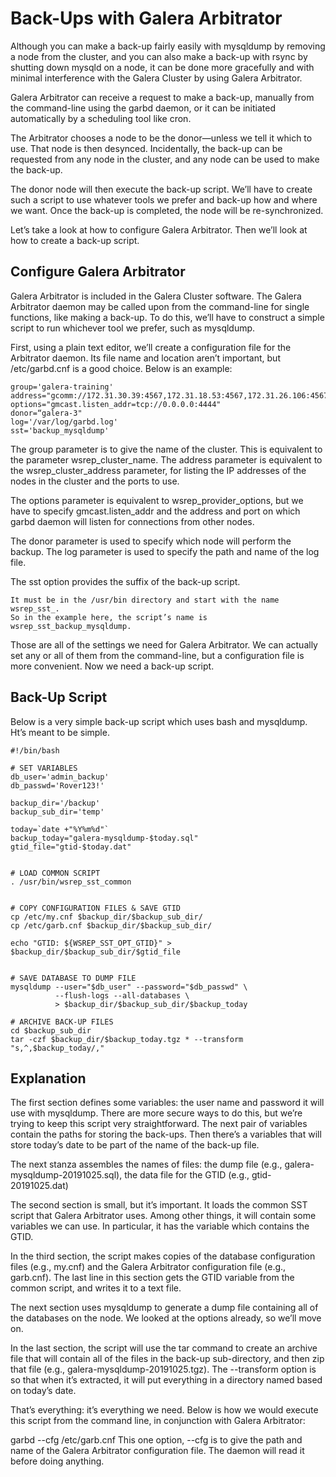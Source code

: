 # Back-Ups with Galera Arbitrator

Although you can make a back-up fairly easily with mysqldump by removing a node from the cluster, and you can also make a back-up with rsync by shutting down mysqld on a node, it can be done more gracefully and with minimal interference with the Galera Cluster by using Galera Arbitrator.

Galera Arbitrator can receive a request to make a back-up, manually from the command-line using the garbd daemon, or it can be initiated automatically by a scheduling tool like cron.

The Arbitrator chooses a node to be the donor—unless we tell it which to use. That node is then desynced. Incidentally, the back-up can be requested from any node in the cluster, and any node can be used to make the back-up.

The donor node will then execute the back-up script. We’ll have to create such a script to use whatever tools we prefer and back-up how and where we want. Once the back-up is completed, the node will be re-synchronized.

Let’s take a look at how to configure Galera Arbitrator. Then we’ll look at how to create a back-up script.

## Configure Galera Arbitrator

Galera Arbitrator is included in the Galera Cluster software. The Galera Arbitrator daemon may be called upon from the command-line for single functions, like making a back-up. To do this, we’ll have to construct a simple script to run whichever tool we prefer, such as mysqldump.

First, using a plain text editor, we’ll create a configuration file for the Arbitrator daemon. Its file name and location aren’t important, but /etc/garbd.cnf is a good choice. Below is an example:

```
group='galera-training'
address="gcomm://172.31.30.39:4567,172.31.18.53:4567,172.31.26.106:4567"
options="gmcast.listen_addr=tcp://0.0.0.0:4444"
donor=“galera-3"
log='/var/log/garbd.log'
sst='backup_mysqldump'
```

The group parameter is to give the name of the cluster. This is equivalent to the parameter wsrep_cluster_name. The address parameter is equivalent to the wsrep_cluster_address parameter, for listing the IP addresses of the nodes in the cluster and the ports to use.

The options parameter is equivalent to wsrep_provider_options, but we have to specify gmcast.listen_addr and the address and port on which garbd daemon will listen for connections from other nodes.

The donor parameter is used to specify which node will perform the backup. The log parameter is used to specify the path and name of the log file.

The sst option provides the suffix of the back-up script. 

```
It must be in the /usr/bin directory and start with the name wsrep_sst_. 
So in the example here, the script’s name is wsrep_sst_backup_mysqldump. 
```

Those are all of the settings we need for Galera Arbitrator. We can actually set any or all of them from the command-line, but a configuration file is more convenient. Now we need a back-up script.

## Back-Up Script

Below is a very simple back-up script which uses bash and mysqldump. Ht’s meant to be simple. 

```
#!/bin/bash

# SET VARIABLES
db_user='admin_backup'
db_passwd='Rover123!'

backup_dir='/backup'
backup_sub_dir='temp'

today=`date +"%Y%m%d"`
backup_today="galera-mysqldump-$today.sql"
gtid_file="gtid-$today.dat"


# LOAD COMMON SCRIPT
. /usr/bin/wsrep_sst_common


# COPY CONFIGURATION FILES & SAVE GTID
cp /etc/my.cnf $backup_dir/$backup_sub_dir/
cp /etc/garb.cnf $backup_dir/$backup_sub_dir/

echo "GTID: ${WSREP_SST_OPT_GTID}" > $backup_dir/$backup_sub_dir/$gtid_file


# SAVE DATABASE TO DUMP FILE
mysqldump --user="$db_user" --password="$db_passwd" \
          --flush-logs --all-databases \
          > $backup_dir/$backup_sub_dir/$backup_today

# ARCHIVE BACK-UP FILES
cd $backup_sub_dir
tar -czf $backup_dir/$backup_today.tgz * --transform "s,^,$backup_today/,"
```

## Explanation 

The first section defines some variables: the user name and password it will use with mysqldump. There are more secure ways to do this, but we’re trying to keep this script very straightforward. The next pair of variables contain the paths for storing the back-ups. Then there’s a variables that will store today’s date to be part of the name of the back-up file.

The next stanza assembles the names of files: the dump file (e.g., galera-mysqldump-20191025.sql), the data file for the GTID (e.g., gtid-20191025.dat)

The second section is small, but it’s important. It loads the common SST script that Galera Arbitrator uses. Among other things, it will contain some variables we can use. In particular, it has the variable which contains the GTID.

In the third section, the script makes copies of the database configuration files (e.g., my.cnf) and the Galera Arbitrator configuration file (e.g., garb.cnf). The last line in this section gets the GTID variable from the common script, and writes it to a text file.

The next section uses mysqldump to generate a dump file containing all of the databases on the node. We looked at the options already, so we’ll move on.

In the last section, the script will use the tar command to create an archive file that will contain all of the files in the back-up sub-directory, and then zip that file (e.g., galera-mysqldump-20191025.tgz). The --transform option is so that when it’s extracted, it will put everything in a directory named based on today’s date.

That’s everything: it’s everything we need. Below is how we would execute this script from the command line, in conjunction with Galera Arbitrator:

garbd --cfg /etc/garb.cnf
This one option, --cfg is to give the path and name of the Galera Arbitrator configuration file. The daemon will read it before doing anything.

